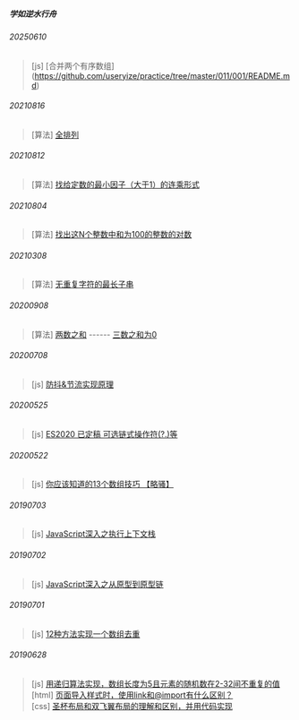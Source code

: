 ##### 学如逆水行舟

###### 20250610
>[js] [合并两个有序数组] (https://github.com/useryize/practice/tree/master/011/001/README.md)

###### 20210816
> [算法] [全排列](https://github.com/useryize/practice/blob/master/010/004/README.md)

###### 20210812
> [算法] [找给定数的最小因子（大于1）的连乘形式](https://github.com/useryize/practice/blob/master/010/003/README.md)

###### 20210804
> [算法] [找出这N个整数中和为100的整数的对数](https://github.com/useryize/practice/blob/master/010/001/README.md)

###### 20210308
> [算法] [无重复字符的最长子串](https://github.com/useryize/practice/blob/master/010/001/README.md#1)

###### 20200908
> [算法] [两数之和](https://github.com/useryize/practice/blob/master/007/README.md#1) ------ [三数之和为0](https://github.com/useryize/practice/blob/master/007/README.md#2) 


###### 20200708
> [js] [防抖&节流实现原理](https://github.com/useryize/practice/blob/master/006/README003.md) 

###### 20200525
> [js] [ES2020 已定稿 可选链式操作符(?.)等](https://github.com/useryize/practice/blob/master/006/README002.md) 


###### 20200522
> [js] [你应该知道的13个数组技巧 【略骚】](https://github.com/useryize/practice/blob/master/006/README001.md)


###### 20190703

> [js] [JavaScript深入之执行上下文栈](https://github.com/useryize/practice/tree/master/005)

###### 20190702

> [js] [JavaScript深入之从原型到原型链](https://github.com/useryize/practice/tree/master/003)


###### 20190701

> [js] [12种方法实现一个数组去重](https://github.com/useryize/practice/tree/master/002#1)

###### 20190628

> [js] [用递归算法实现，数组长度为5且元素的随机数在2-32间不重复的值](https://github.com/useryize/practice/tree/master/001#1)    
  [html] [页面导入样式时，使用link和@import有什么区别？](https://github.com/useryize/practice/tree/master/001#2)    
  [css] [圣杯布局和双飞翼布局的理解和区别，并用代码实现](https://github.com/useryize/practice/tree/master/001#3)
